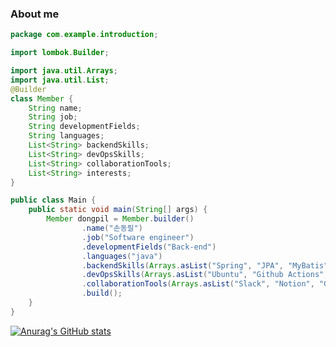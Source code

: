 ### About me

```java
package com.example.introduction;

import lombok.Builder;

import java.util.Arrays;
import java.util.List;
@Builder
class Member {
    String name;
    String job;
    String developmentFields;
    String languages;
    List<String> backendSkills;
    List<String> devOpsSkills;
    List<String> collaborationTools;
    List<String> interests;
}

public class Main {
    public static void main(String[] args) {
        Member dongpil = Member.builder()
                .name("손동필")
                .job("Software engineer")
                .developmentFields("Back-end")
                .languages("java")
                .backendSkills(Arrays.asList("Spring", "JPA", "MyBatis", "Junit5", "Gradle"))
                .devOpsSkills(Arrays.asList("Ubuntu", "Github Actions", "MySQL", "Docker", "AWS EC2"))
                .collaborationTools(Arrays.asList("Slack", "Notion", "Github", "Intellij"))
                .build();
    }
}
```
  
</code></pre>

<!--
**sdongpil/sdongpil** is a ✨ _special_ ✨ repository because its `README.md` (this file) appears on your GitHub profile.

Here are some ideas to get you started:

- 🔭 I’m currently working on ...
- 🌱 I’m currently learning ...
- 👯 I’m looking to collaborate on ...
- 🤔 I’m looking for help with ...
- 💬 Ask me about ...
- 📫 How to reach me: ...
- 😄 Pronouns: ...
- ⚡ Fun fact: ...
-->
[![Anurag's GitHub stats](https://github-readme-stats.vercel.app/api?username=sdongpil&show_icons=true&theme=tokyonight)](https://github.com/anuraghazra/github-readme-stats)
